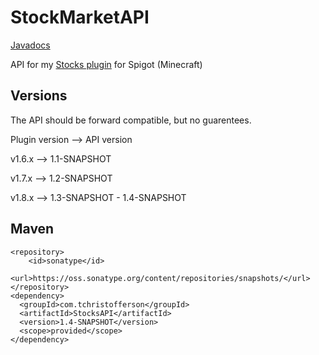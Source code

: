 # StockMarketAPI
[Javadocs](https://tchristofferson.github.io/StockMarketAPI/)

API for my [Stocks plugin](https://www.spigotmc.org/resources/stock-market-plugin-1-8-1-15.54564/) for Spigot (Minecraft)

## Versions
The API should be forward compatible, but no guarentees.

Plugin version --> API version

v1.6.x --> 1.1-SNAPSHOT

v1.7.x --> 1.2-SNAPSHOT

v1.8.x --> 1.3-SNAPSHOT - 1.4-SNAPSHOT

## Maven
```
<repository>
    <id>sonatype</id>
    <url>https://oss.sonatype.org/content/repositories/snapshots/</url>
</repository>
<dependency>
  <groupId>com.tchristofferson</groupId>
  <artifactId>StocksAPI</artifactId>
  <version>1.4-SNAPSHOT</version>
  <scope>provided</scope>
</dependency>
```

